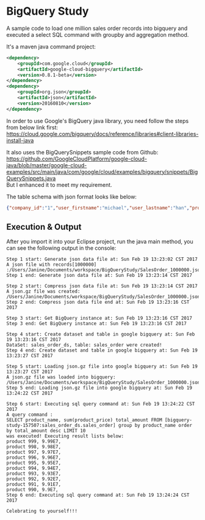 # BigQuery Study
A sample code to load one million sales order records into bigquery and executed a select SQL command with groupby and aggregation method.

It's a maven java command project:</br>
```xml
<dependency>
    <groupId>com.google.cloud</groupId>
    <artifactId>google-cloud-bigquery</artifactId>
    <version>0.8.1-beta</version>
</dependency>
<dependency>
    <groupId>org.json</groupId>
    <artifactId>json</artifactId>
    <version>20160810</version>
</dependency>
```

In order to use Google's BigQuery java library, you need follow the steps from below link first:
https://cloud.google.com/bigquery/docs/reference/libraries#client-libraries-install-java </br>

It also uses the BigQuerySnippets sample code from Github: https://github.com/GoogleCloudPlatform/google-cloud-java/blob/master/google-cloud-examples/src/main/java/com/google/cloud/examples/bigquery/snippets/BigQuerySnippets.java
</br>But I enhanced it to meet my requirement.

The table schema with json format looks like below:

```json
{"company_id":"1","user_firstname":"michael","user_lastname":"han","product_price":"5000.50","product_name":"iPhone6","sales_order_number":"001","sales_order_date":"1486283602455","user_id":"1","sales_order_id":"1","product_id":"1","company_name":"QAD","customer_name":"HP","customer_id":"1","status":"open"}
```

## Execution & Output
After you import it into your Eclipse project, run the java main method, you can see the following output in the console:

```
Step 1 start: Generate json data file at: Sun Feb 19 13:23:02 CST 2017
A json file with records[1000000] :/Users/Janine/Documents/workspace/BigQueryStudy/SalesOrder_1000000.json
Step 1 end: Generate json data file at: Sun Feb 19 13:23:14 CST 2017

Step 2 start: Compress json data file at: Sun Feb 19 13:23:14 CST 2017
A json.gz file was created: /Users/Janine/Documents/workspace/BigQueryStudy/SalesOrder_1000000.json.gz
Step 2 end: Compress json data file end at: Sun Feb 19 13:23:16 CST 2017

Step 3 start: Get BigQuery instance at: Sun Feb 19 13:23:16 CST 2017
Step 3 end: Get BigQuery instance at: Sun Feb 19 13:23:16 CST 2017

Step 4 start: Create dataset and table in google bigquery at: Sun Feb 19 13:23:16 CST 2017
DataSet: sales_order_ds, table: sales_order were created!
Step 4 end: Create dataset and table in google bigquery at: Sun Feb 19 13:23:27 CST 2017

Step 5 start: Loading json.gz file into google bigquery at: Sun Feb 19 13:23:27 CST 2017
A json.gz file was loaded into bigquery: /Users/Janine/Documents/workspace/BigQueryStudy/SalesOrder_1000000.json.gz
Step 5 end: Loading json.gz file into google bigquery at: Sun Feb 19 13:24:22 CST 2017

Step 6 start: Executing sql query command at: Sun Feb 19 13:24:22 CST 2017
A query command :
SELECT product_name, sum(product_price) total_amount FROM [bigquery-study-157507:sales_order_ds.sales_order] group by product_name order by total_amount desc LIMIT 10
was executed! Executing result lists below:
product 999, 9.99E7, 
product 998, 9.98E7, 
product 997, 9.97E7, 
product 996, 9.96E7, 
product 995, 9.95E7, 
product 994, 9.94E7, 
product 993, 9.93E7, 
product 992, 9.92E7, 
product 991, 9.91E7, 
product 990, 9.9E7, 
Step 6 end: Executing sql query command at: Sun Feb 19 13:24:24 CST 2017

Celebrating to yourself!!!
```